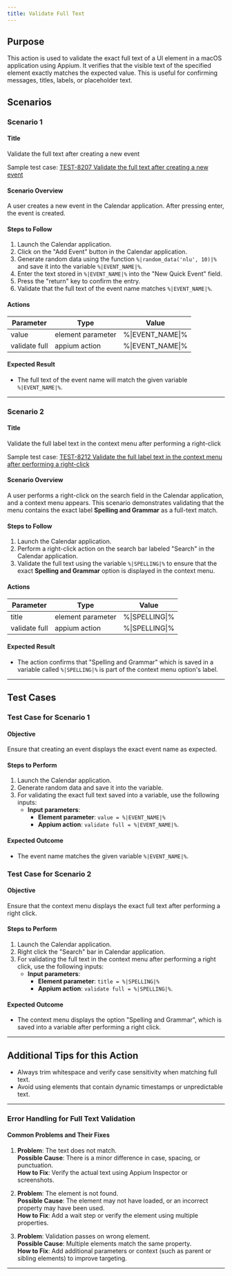 ```yaml
---
title: Validate Full Text
---
```


## Purpose
This action is used to validate the exact full text of a UI element in a macOS application using Appium. It verifies that the visible text of the specified element exactly matches the expected value. This is useful for confirming messages, titles, labels, or placeholder text.

## Scenarios

### Scenario 1

#### Title
Validate the full text after creating a new event

Sample test case: [TEST-8207 Validate the full text after creating a new event](https://zeuz.zeuz.ai/Home/ManageTestCases/Edit/TEST-8207/)

#### Scenario Overview
A user creates a new event in the Calendar application. After pressing enter, the event is created.

#### Steps to Follow
1. Launch the Calendar application.
2. Click on the "Add Event" button in the Calendar application.
3. Generate random data using the function `%|random_data('nlu', 10)|%` and save it into the variable `%|EVENT_NAME|%`.
4. Enter the text stored in `%|EVENT_NAME|%` into the "New Quick Event" field.
5. Press the "return" key to confirm the entry.
6. Validate that the full text of the event name matches `%|EVENT_NAME|%`.

#### Actions

|  Parameter      |  Type               |  Value             |
|-----------------|---------------------|--------------------|
|  value          |  element parameter  |  %\|EVENT_NAME\|%  |
|  validate full  |  appium action      |  %\|EVENT_NAME\|%  |

#### Expected Result
- The full text of the event name will match the given variable `%|EVENT_NAME|%`.

---

### Scenario 2 

#### Title
Validate the full label text in the context menu after performing a right-click

Sample test case: [TEST-8212 Validate the full label text in the context menu after performing a right-click](https://zeuz.zeuz.ai/Home/ManageTestCases/Edit/TEST-8212/)

#### Scenario Overview
A user performs a right-click on the search field in the Calendar application, and a context menu appears. This scenario demonstrates validating that the menu contains the exact label **Spelling and Grammar** as a full-text match.

#### Steps to Follow
1. Launch the Calendar application.
2. Perform a right-click action on the search bar labeled "Search" in the Calendar application.
3. Validate the full text using the variable `%|SPELLING|%` to ensure that the exact **Spelling and Grammar** option is displayed in the context menu.

#### Actions

|  Parameter     |  Type               |  Value           |
|----------------|---------------------|------------------|
|  title         |  element parameter  |  %\|SPELLING\|%  |
|  validate full |  appium action      |  %\|SPELLING\|%  |

#### Expected Result
- The action confirms that "Spelling and Grammar" which is saved in a variable called `%|SPELLING|%` is part of the context menu option's label.

---

## Test Cases

### Test Case for Scenario 1

#### Objective
Ensure that creating an event displays the exact event name as expected.

#### Steps to Perform
1. Launch the Calendar application.
2. Generate random data and save it into the variable.
3. For validating the exact full text saved into a variable, use the following inputs:
   - **Input parameters**:
     - **Element parameter**: `value = %|EVENT_NAME|%`
     - **Appium action**: `validate full = %|EVENT_NAME|%`.

#### Expected Outcome
- The event name matches the given variable `%|EVENT_NAME|%`.

### Test Case for Scenario 2

#### Objective
Ensure that the context menu displays the exact full text after performing a right click.

#### Steps to Perform
1. Launch the Calendar application.
2. Right click the "Search" bar in Calendar application.
3. For validating the full text in the context menu after performing a right click, use the following inputs:
   - **Input parameters**:
     - **Element parameter**: `title = %|SPELLING|%`
     - **Appium action**: `validate full = %|SPELLING|%`.

#### Expected Outcome
- The context menu displays the option "Spelling and Grammar", which is saved into a variable after performing a right click.

---

## Additional Tips for this Action
- Always trim whitespace and verify case sensitivity when matching full text.
- Avoid using elements that contain dynamic timestamps or unpredictable text.

---

### Error Handling for Full Text Validation

#### Common Problems and Their Fixes
1. **Problem**: The text does not match.  
   **Possible Cause**: There is a minor difference in case, spacing, or punctuation.  
   **How to Fix**: Verify the actual text using Appium Inspector or screenshots.

2. **Problem**: The element is not found.  
   **Possible Cause**: The element may not have loaded, or an incorrect property may have been used.  
   **How to Fix**: Add a wait step or verify the element using multiple properties.

3. **Problem**: Validation passes on wrong element.  
   **Possible Cause**: Multiple elements match the same property.  
   **How to Fix**: Add additional parameters or context (such as parent or sibling elements) to improve targeting.

---